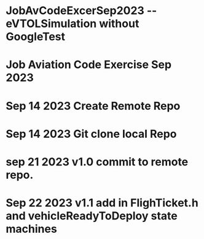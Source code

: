 # JobAvCodeExcerSep2023 -- eVTOLSimulation without GoogleTest
# Job Aviation Code Exercise Sep 2023
# Sep 14 2023 Create Remote Repo
# Sep 14 2023 Git clone local Repo
# sep 21 2023 v1.0 commit to remote repo.
# Sep 22 2023 v1.1 add in FlighTicket.h and vehicleReadyToDeploy state machines
              

